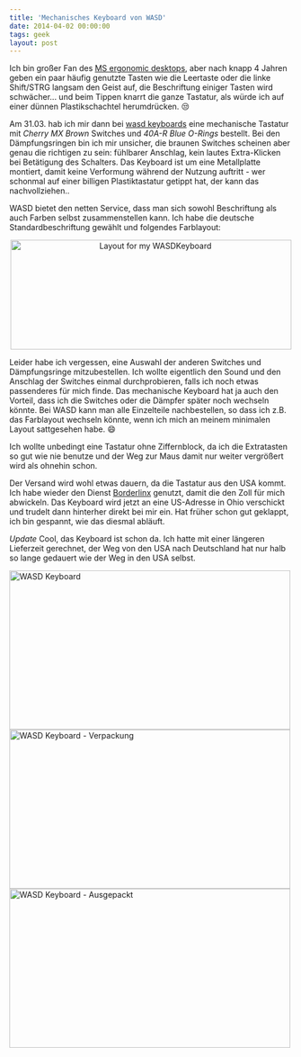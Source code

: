 ```yaml
---
title: 'Mechanisches Keyboard von WASD'
date: 2014-04-02 00:00:00 
tags: geek
layout: post
---
```

Ich bin großer Fan des [MS ergonomic desktops][1], aber nach knapp 4 Jahren geben ein paar häufig genutzte Tasten wie die Leertaste oder die linke Shift/STRG langsam den Geist auf, die Beschriftung einiger Tasten wird schwächer... und beim Tippen knarrt die ganze Tastatur, als würde ich auf einer dünnen Plastikschachtel herumdrücken. :unamused:

Am 31.03. hab ich mir dann bei [wasd keyboards][0] eine mechanische Tastatur mit *Cherry MX Brown* Switches und *40A-R Blue O-Rings* bestellt. Bei den Dämpfungsringen bin ich mir unsicher, die braunen Switches scheinen aber genau die richtigen zu sein: fühlbarer Anschlag, kein lautes Extra-Klicken bei Betätigung des Schalters. Das Keyboard ist um eine Metallplatte montiert, damit keine Verformung während der Nutzung auftritt - wer schonmal auf einer billigen Plastiktastatur getippt hat, der kann das nachvollziehen..

WASD bietet den netten Service, dass man sich sowohl Beschriftung als auch Farben selbst zusammenstellen kann. Ich habe die deutsche Standardbeschriftung gewählt und folgendes Farblayout:

<center><a href="https://www.flickr.com/photos/cringe/13574041293" title="Layout for my WASDKeyboard by Carsten Ringe, on Flickr"><img src="https://farm8.staticflickr.com/7129/13574041293_9e37d62108.jpg" width="500" height="195" alt="Layout for my WASDKeyboard"></a></center>

Leider habe ich vergessen, eine Auswahl der anderen Switches und Dämpfungsringe mitzubestellen. Ich wollte eigentlich den Sound und den Anschlag der Switches einmal durchprobieren, falls ich noch etwas passenderes für mich finde. Das mechanische Keyboard hat ja auch den Vorteil, dass ich die Switches oder die Dämpfer später noch wechseln könnte. Bei WASD kann man alle Einzelteile nachbestellen, so dass ich z.B. das Farblayout wechseln könnte, wenn ich mich an meinem minimalen Layout sattgesehen habe. :smile:

Ich wollte unbedingt eine Tastatur ohne Ziffernblock, da ich die Extratasten so gut wie nie benutze und der Weg zur Maus damit nur weiter vergrößert wird als ohnehin schon.

Der Versand wird wohl etwas dauern, da die Tastatur aus den USA kommt. Ich habe wieder den Dienst [Borderlinx][2] genutzt, damit die den Zoll für mich abwickeln. Das Keyboard wird jetzt an eine US-Adresse in Ohio verschickt und trudelt dann hinterher direkt bei mir ein. Hat früher schon gut geklappt, ich bin gespannt, wie das diesmal abläuft.

*Update* Cool, das Keyboard ist schon da. Ich hatte mit einer längeren Lieferzeit gerechnet, der Weg von den USA nach Deutschland hat nur halb so lange gedauert wie der Weg in den USA selbst.

<a href="https://www.flickr.com/photos/cringe/13776744144" title="WASD Keyboard by Carsten Ringe, on Flickr"><img src="https://farm8.staticflickr.com/7176/13776744144_d28cb09cd7.jpg" width="500" height="283" alt="WASD Keyboard"></a>
<a href="https://www.flickr.com/photos/cringe/13776742464" title="WASD Keyboard - Verpackung by Carsten Ringe, on Flickr"><img src="https://farm6.staticflickr.com/5067/13776742464_f6994e7e27.jpg" width="500" height="283" alt="WASD Keyboard - Verpackung"></a>
<a href="https://www.flickr.com/photos/cringe/13776388255" title="WASD Keyboard - Ausgepackt by Carsten Ringe, on Flickr"><img src="https://farm8.staticflickr.com/7042/13776388255_fa01f10533.jpg" width="500" height="283" alt="WASD Keyboard - Ausgepackt"></a>

[0]: https://www.wasdkeyboards.com/
[1]: http://www.amazon.de/Microsoft-Ergonomic-schnurlos-deutsches-Tastaturlayout/dp/B000R8USCA/kopisde-21
[2]: https://www.borderlinx.com/

